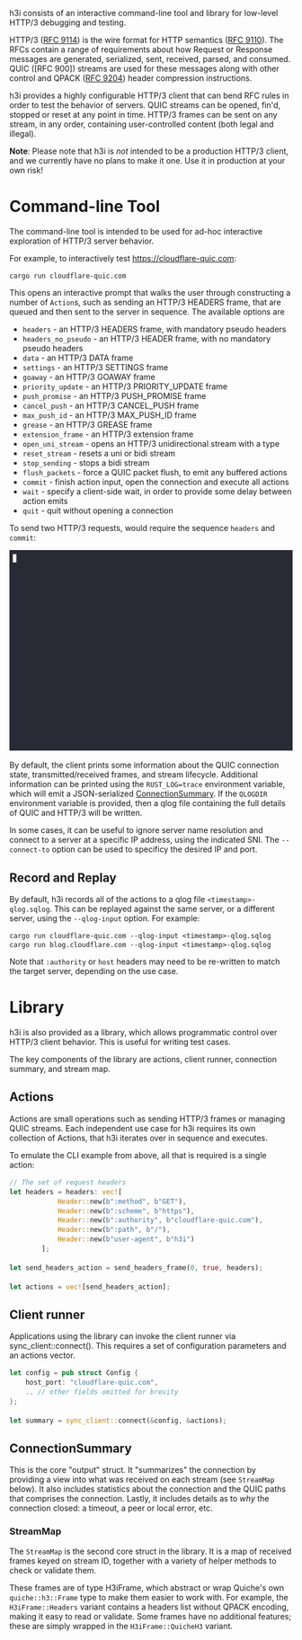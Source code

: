 h3i consists of an interactive command-line tool and library for low-level HTTP/3
debugging and testing.

HTTP/3 ([RFC 9114]) is the wire format for HTTP semantics ([RFC 9110]). The RFCs
contain a range of requirements about how Request or Response messages are
generated, serialized, sent, received, parsed, and consumed. QUIC ([RFC 900])
streams are used for these messages along with other control and QPACK ([RFC
9204]) header compression instructions.

h3i provides a highly configurable HTTP/3 client that can bend RFC rules in
order to test the behavior of servers. QUIC streams can be opened, fin'd,
stopped or reset at any point in time. HTTP/3 frames can be sent on any stream,
in any order, containing user-controlled content (both legal and illegal).

**Note**: Please note that h3i is _not_ intended to be a production HTTP/3
client, and we currently have no plans to make it one. Use it in production at
your own risk!

# Command-line Tool

The command-line tool is intended to be used for ad-hoc interactive
exploration of HTTP/3 server behavior.

For example, to interactively test https://cloudflare-quic.com:

```
cargo run cloudflare-quic.com
```

This opens an interactive prompt that walks the user through constructing a
number of `Action`s, such as sending an HTTP/3 HEADERS frame, that are queued
and then sent to the server in sequence. The available options are

- `headers` - an HTTP/3 HEADERS frame, with mandatory pseudo headers
- `headers_no_pseudo` - an HTTP/3 HEADER frame, with no mandatory pseudo headers
- `data` - an HTTP/3 DATA frame
- `settings` - an HTTP/3 SETTINGS frame
- `goaway` - an HTTP/3 GOAWAY frame
- `priority_update` - an HTTP/3 PRIORITY_UPDATE frame
- `push_promise` - an HTTP/3 PUSH_PROMISE frame
- `cancel_push` - an HTTP/3 CANCEL_PUSH frame
- `max_push_id` - an HTTP/3 MAX_PUSH_ID frame
- `grease` - an HTTP/3 GREASE frame
- `extension_frame` - an HTTP/3 extension frame
- `open_uni_stream` - opens an HTTP/3 unidirectional stream with a type
- `reset_stream` - resets a uni or bidi stream
- `stop_sending` - stops a bidi stream
- `flush_packets` - force a QUIC packet flush, to emit any buffered actions
- `commit` - finish action input, open the connection and execute all actions
- `wait` - specify a client-side wait, in order to provide some delay between action emits
- `quit` - quit without opening a connection

To send two HTTP/3 requests, would require the sequence `headers` and `commit`:

![h3i-demo](h3i-demo.gif)

By default, the client prints some information about the QUIC connection state,
transmitted/received frames, and stream lifecycle. Additional information can be
printed using the `RUST_LOG=trace` environment variable, which will emit a
JSON-serialized [ConnectionSummary](#ConnectionSummary). If the `QLOGDIR`
environment variable is provided, then a qlog file containing the full details
of QUIC and HTTP/3 will be written.

In some cases, it can be useful to ignore server name resolution and connect to
a server at a specific IP address, using the indicated SNI. The `--connect-to`
option can be used to specificy the desired IP and port.

## Record and Replay

By default, h3i records all of the actions to a qlog file
`<timestamp>-qlog.sqlog`. This can be replayed against the same server, or a
different server, using the `--qlog-input` option. For example:

```
cargo run cloudflare-quic.com --qlog-input <timestamp>-qlog.sqlog
cargo run blog.cloudflare.com --qlog-input <timestamp>-qlog.sqlog
```

Note that `:authority` or `host` headers may need to be re-written to match the target server, depending on the use case.

# Library

h3i is also provided as a library, which allows programmatic control over HTTP/3 client behavior. This is useful for writing test cases.

The key components of the library are actions, client runner, connection summary, and stream map.

## Actions

Actions are small operations such as sending HTTP/3 frames or managing QUIC streams. Each independent use case for h3i requires its own collection of Actions, that h3i iterates over in sequence and executes.

To emulate the CLI example from above, all that is required is a single action:


```rust
// The set of request headers
let headers = headers: vec![
            Header::new(b":method", b"GET"),
            Header::new(b":scheme", b"https"),
            Header::new(b":authority", b"cloudflare-quic.com"),
            Header::new(b":path", b"/"),
            Header::new(b"user-agent", b"h3i")
        ];

let send_headers_action = send_headers_frame(0, true, headers);

let actions = vec![send_headers_action];
```

## Client runner

Applications using the library can invoke the client runner via sync_client::connect(). This requires a set of configuration parameters and an actions vector.

```rust
let config = pub struct Config {
    host_port: "cloudflare-quic.com",
    .. // other fields omitted for brevity
};

let summary = sync_client::connect(&config, &actions);
```

## ConnectionSummary

This is the core "output" struct. It "summarizes" the connection by providing a view into what was received on each stream (see `StreamMap` below). It also includes statistics about the connection and the QUIC paths that comprises the connection. Lastly, it includes details as to _why_ the connection closed: a timeout, a peer or local error, etc.

### StreamMap

The `StreamMap` is the second core struct in the library. It is a map of received frames keyed on stream ID, together with a variety of helper methods to check or validate them.

These frames are of type H3iFrame, which abstract or wrap Quiche's own `quiche::h3::Frame` type to make them easier to work with. For example, the `H3iFrame::Headers` variant contains a headers list without QPACK encoding, making it easy to read or validate. Some frames have no additional features; these are simply wrapped in the `H3iFrame::QuicheH3` variant.

[RFC 9000]: https://www.rfc-editor.org/rfc/rfc9000.html
[RFC 9110]: https://www.rfc-editor.org/rfc/rfc9110.html
[RFC 9114]: https://www.rfc-editor.org/rfc/rfc9114.html
[RFC 9204]: https://www.rfc-editor.org/rfc/rfc9204.html

